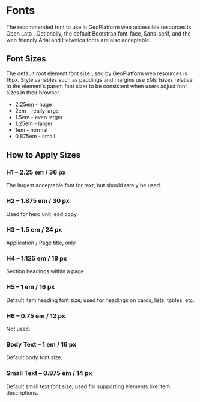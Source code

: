 # Fonts
The recommended font to use in GeoPlatform web accessible resources is Open Lato . Optionally, the default Bootstrap font-face, Sans-serif, and the web friendly Arial and Helvetica fonts are also acceptable.

## Font Sizes
The default root element font size used by GeoPlatform web resources is 16px. Style variables such as paddings and margins use EMs (sizes relative to the element’s parent font size) to be consistent when users adjust font sizes in their browser.

- 2.25em - huge
- 2em - really large
- 1.5em - even larger
- 1.25em - larger
- 1em - normal
- 0.875em - small


## How to Apply Sizes

### H1 – 2.25 em / 36 px
The largest acceptable font for text; but should rarely be used.

### H2 – 1.875 em / 30 px
Used for hero unit lead copy.

### H3 – 1.5 em / 24 px
Application / Page title, only.

### H4 – 1.125 em / 18 px
Section headings within a page.

### H5 – 1 em / 16 px
Default item heading font size; used for headings on cards, lists, tables, etc.

### H6 – 0.75 em / 12 px
Not used.

### Body Text – 1 em / 16 px
Default body font size.

### Small Text – 0.875 em / 14 px
Default small text font size; used for supporting elements like item descriptions.
